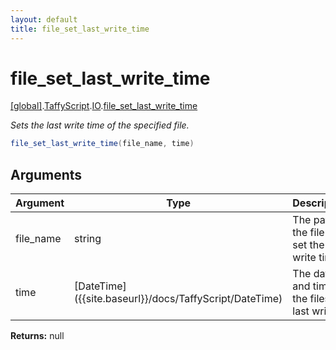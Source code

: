 ```yaml
---
layout: default
title: file_set_last_write_time
---
```


# file_set_last_write_time

[\[global\]]({{site.baseurl}}/docs/).[TaffyScript]({{site.baseurl}}/docs/TaffyScript/).[IO]({{site.baseurl}}/docs/TaffyScript/IO/).[file_set_last_write_time]({{site.baseurl}}/docs/TaffyScript/IO/file_set_last_write_time/)

_Sets the last write time of the specified file._

```cs
file_set_last_write_time(file_name, time)
```

## Arguments

<table>
  <col width="15%">
  <col width="15%">
  <thead>
    <tr>
      <th>Argument</th>
      <th>Type</th>
      <th>Description</th>
    </tr>
  </thead>
  <tbody>
    <tr>
      <td>file_name</td>
      <td>string</td>
      <td>The path of the file to set the last write time.</td>
    </tr>
    <tr>
      <td>time</td>
      <td>[DateTime]({{site.baseurl}}/docs/TaffyScript/DateTime)</td>
      <td>The date and time of the files last write.</td>
    </tr>
  </tbody>
</table>

**Returns:** null
